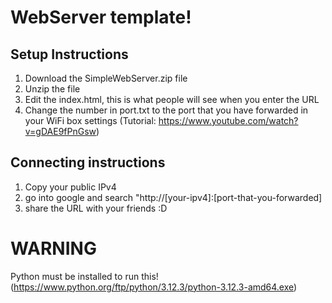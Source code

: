 # WebServer template!

## Setup Instructions
1. Download the SimpleWebServer.zip file
2. Unzip the file
3. Edit the index.html, this is what people will see when you enter the URL
4. Change the number in port.txt to the port that you have forwarded in your WiFi box settings (Tutorial: https://www.youtube.com/watch?v=gDAE9fPnGsw)

## Connecting instructions
1. Copy your public IPv4
2. go into google and search "http://[your-ipv4]:[port-that-you-forwarded]
3. share the URL with your friends :D

# WARNING
Python must be installed to run this! (https://www.python.org/ftp/python/3.12.3/python-3.12.3-amd64.exe)
